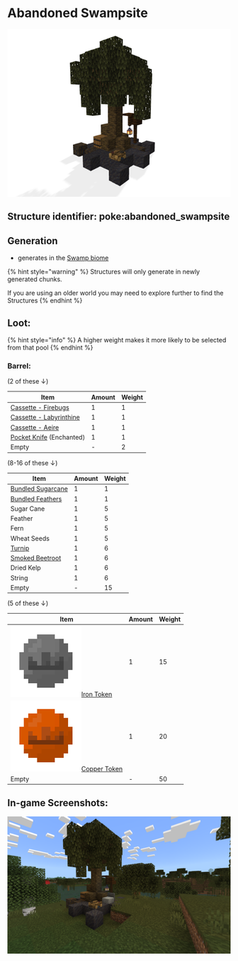 # Abandoned Swampsite

![](https://github.com/ItsMePok/PFE/blob/wikiAssets/Structures/abandoned_swampsite.png?raw=true)

## **Structure identifier:** poke:abandoned\_swampsite <a href="#identifier" id="identifier"></a>

## Generation

* generates in the [Swamp biome](https://minecraft.wiki/w/Swamp)

{% hint style="warning" %}
Structures will only generate in newly generated chunks.&#x20;

If you are using an older world you may need to explore further to find the Structures
{% endhint %}

## Loot:

{% hint style="info" %}
A higher weight makes it more likely to be selected from that pool
{% endhint %}

### **Barrel:**

(2 of these ↓)

| Item                                                                                  | Amount | Weight |
| ------------------------------------------------------------------------------------- | ------ | ------ |
| [Cassette - Firebugs](https://github.com/ItsMePok/PFE/wiki/Cassette-Firebugs)         | 1      | 1      |
| [Cassette - Labyrinthine](https://github.com/ItsMePok/PFE/wiki/Cassette-Labyrinthine) | 1      | 1      |
| [Cassette - Aeire](https://github.com/ItsMePok/PFE/wiki/Cassette-Aerie)               | 1      | 1      |
| [Pocket Knife](https://github.com/ItsMePok/PFE/wiki/Pocket-Knife) (Enchanted)         | 1      | 1      |
| Empty                                                                                 | -      | 2      |

(8-16 of these ↓)

| Item                                                                        | Amount | Weight |
| --------------------------------------------------------------------------- | ------ | ------ |
| [Bundled Sugarcane](https://github.com/ItsMePok/PFE/wiki/Bundled-Sugarcane) | 1      | 1      |
| [Bundled Feathers](https://github.com/ItsMePok/PFE/wiki/Bundled-Feathers)   | 1      | 1      |
| Sugar Cane                                                                  | 1      | 5      |
| Feather                                                                     | 1      | 5      |
| Fern                                                                        | 1      | 5      |
| Wheat Seeds                                                                 | 1      | 5      |
| [Turnip](https://github.com/ItsMePok/PFE/wiki/Turnip)                       | 1      | 6      |
| [Smoked Beetroot](https://github.com/ItsMePok/PFE/wiki/Smoked-Beetroot)     | 1      | 6      |
| Dried Kelp                                                                  | 1      | 6      |
| String                                                                      | 1      | 6      |
| Empty                                                                       | -      | 15     |

(5 of these ↓)

| Item                                                                                                                                                                              | Amount | Weight |
| --------------------------------------------------------------------------------------------------------------------------------------------------------------------------------- | ------ | ------ |
| [<img src="https://github.com/ItsMePok/PFE/blob/wikiAssets/wikiMain/iron_token.png?raw=true" alt="" data-size="line">Iron Token](../items/currency/tokens/iron-token.md)     | 1      | 15     |
| [<img src="https://github.com/ItsMePok/PFE/blob/wikiAssets/wikiMain/copper_token.png?raw=true" alt="" data-size="line">Copper Token](../items/currency/tokens/copper-token.md) | 1      | 20     |
| Empty                                                                                                                                                                             | -      | 50     |

## In-game Screenshots:

![Abandoned Swampsite in the Swamp](https://github.com/ItsMePok/PFE/blob/wikiAssets/Structures/abandonedSwampsiteInGame.png?raw=true)
